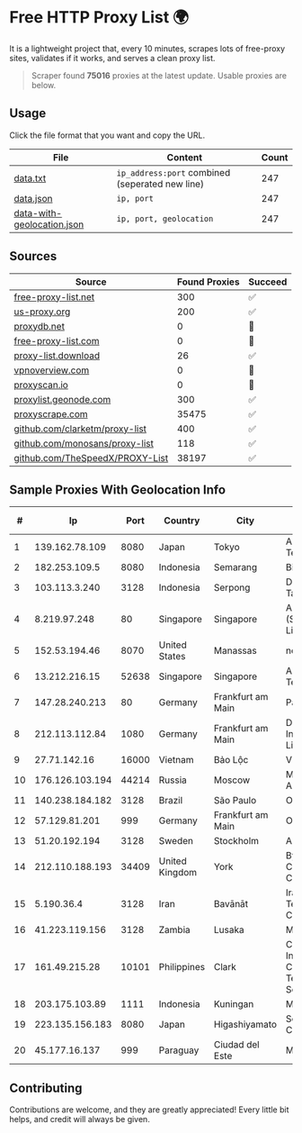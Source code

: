 
# Free HTTP Proxy List 🌍

It is a lightweight project that, every 10 minutes, scrapes lots of free-proxy sites, validates if it works, and serves a clean proxy list.


> Scraper found **75016** proxies at the latest update. Usable proxies are below.

## Usage

Click the file format that you want and copy the URL.


|File|Content|Count|
|----|-------|-----|
|[data.txt](https://raw.githubusercontent.com/themiralay/Proxy-List-World/master/data.txt)|`ip_address:port` combined (seperated new line)|247|
|[data.json](https://raw.githubusercontent.com/themiralay/Proxy-List-World/master/data.json)|`ip, port`|247|
|[data-with-geolocation.json](https://raw.githubusercontent.com/themiralay/Proxy-List-World/master/data-with-geolocation.json)|`ip, port, geolocation`|247|

## Sources

|Source|Found Proxies|Succeed|
|------|-------------|-------|
|[free-proxy-list.net](https://free-proxy-list.net)|300|✅|
|[us-proxy.org](https://www.us-proxy.org)|200|✅|
|[proxydb.net](http://proxydb.net)|0|🚫|
|[free-proxy-list.com](https://free-proxy-list.com/?page=&port=&type%5B%5D=http&type%5B%5D=https&up_time=0&search=Search)|0|🚫|
|[proxy-list.download](https://www.proxy-list.download/HTTP)|26|✅|
|[vpnoverview.com](https://vpnoverview.com/privacy/anonymous-browsing/free-proxy-servers)|0|🚫|
|[proxyscan.io](https://www.proxyscan.io)|0|🚫|
|[proxylist.geonode.com](https://proxylist.geonode.com/api/proxy-list?limit=300&page=1&sort_by=lastChecked&sort_type=desc&protocols=http,https)|300|✅|
|[proxyscrape.com](https://api.proxyscrape.com/v2/?request=displayproxies&protocol=http&timeout=10000&country=all&ssl=all&anonymity=all)|35475|✅|
|[github.com/clarketm/proxy-list](https://raw.githubusercontent.com/clarketm/proxy-list/master/proxy-list-raw.txt)|400|✅|
|[github.com/monosans/proxy-list](https://raw.githubusercontent.com/monosans/proxy-list/main/proxies/http.txt)|118|✅|
|[github.com/TheSpeedX/PROXY-List](https://raw.githubusercontent.com/TheSpeedX/PROXY-List/master/http.txt)|38197|✅|


## Sample Proxies With Geolocation Info

|#|Ip|Port|Country|City|Internet Service Provider|
|-|--|----|-------|----|-------------------------|
|1|139.162.78.109|8080|Japan|Tokyo|Akamai Technologies, Inc.|
|2|182.253.109.5|8080|Indonesia|Semarang|Biznet Metronet|
|3|103.113.3.240|3128|Indonesia|Serpong|Diskominfo Tangerang Selatan|
|4|8.219.97.248|80|Singapore|Singapore|Alibaba Cloud (Singapore) Private Limited|
|5|152.53.194.46|8070|United States|Manassas|netcup GmbH|
|6|13.212.216.15|52638|Singapore|Singapore|Amazon Technologies Inc.|
|7|147.28.240.213|80|Germany|Frankfurt am Main|Packet Host, Inc.|
|8|212.113.112.84|1080|Germany|Frankfurt am Main|DpkgSoft International Limited|
|9|27.71.142.16|16000|Vietnam|Bảo Lộc|Viettel Group|
|10|176.126.103.194|44214|Russia|Moscow|Miglovets Egor Andreevich|
|11|140.238.184.182|3128|Brazil|São Paulo|Oracle Corporation|
|12|57.129.81.201|999|Germany|Frankfurt am Main|OVH SAS|
|13|51.20.192.194|3128|Sweden|Stockholm|Amazon.com, Inc.|
|14|212.110.188.193|34409|United Kingdom|York|Bytemark Computer Consulting Ltd /19|
|15|5.190.36.4|3128|Iran|Bavānāt|Iran Telecommunication Company PJS|
|16|41.223.119.156|3128|Zambia|Lusaka|MTN Zambia|
|17|161.49.215.28|10101|Philippines|Clark|Converge Information and Communications Technology Solutions|
|18|203.175.103.89|1111|Indonesia|Kuningan|MITRAKITA|
|19|223.135.156.183|8080|Japan|Higashiyamato|So-net Corporation|
|20|45.177.16.137|999|Paraguay|Ciudad del Este|MSW S.A.|



## Contributing

Contributions are welcome, and they are greatly appreciated! Every
little bit helps, and credit will always be given.

